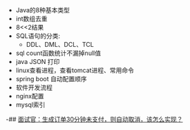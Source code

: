 - Java的8种基本类型
- int数组去重
- 8<<2结果
- SQL语句的分类:
  - DDL、DML、DCL、TCL
- sql count函数统计不漏掉null值
- java JSON 打印
- linux查看进程，查看tomcat进程、常用命令
- spring boot 自动配置顺序
- 软件开发流程
- nginx配置
- mysql索引



-## [面试官：生成订单30分钟未支付，则自动取消，该怎么实现？](https://zhuanlan.zhihu.com/p/408788587)